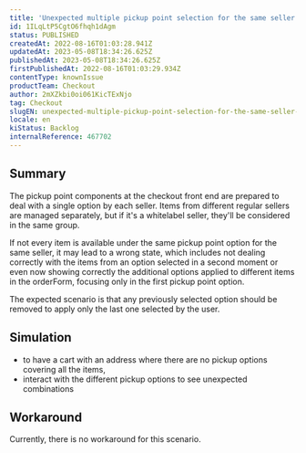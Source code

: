 ```yaml
---
title: 'Unexpected multiple pickup point selection for the same seller when not every item is available through the same option'
id: 1ILqLtP5CgtO6fhqh1dAgm
status: PUBLISHED
createdAt: 2022-08-16T01:03:28.941Z
updatedAt: 2023-05-08T18:34:26.625Z
publishedAt: 2023-05-08T18:34:26.625Z
firstPublishedAt: 2022-08-16T01:03:29.934Z
contentType: knownIssue
productTeam: Checkout
author: 2mXZkbi0oi061KicTExNjo
tag: Checkout
slugEN: unexpected-multiple-pickup-point-selection-for-the-same-seller-when-not-every-item-is-available-through-the-same-option
locale: en
kiStatus: Backlog
internalReference: 467702
---
```


## Summary



The pickup point components at the checkout front end are prepared to deal with a single option by each seller. Items from different regular sellers are managed separately, but if it's a whitelabel seller, they'll be considered in the same group.

If not every item is available under the same pickup point option for the same seller, it may lead to a wrong state, which includes not dealing correctly with the items from an option selected in a second moment or even now showing correctly the additional options applied to different items in the orderForm, focusing only in the first pickup point option.

The expected scenario is that any previously selected option should be removed to apply only the last one selected by the user.


##

## Simulation




- to have a cart with an address where there are no pickup options covering all the items,
- interact with the different pickup options to see unexpected combinations


##

## Workaround


Currently, there is no workaround for this scenario.




